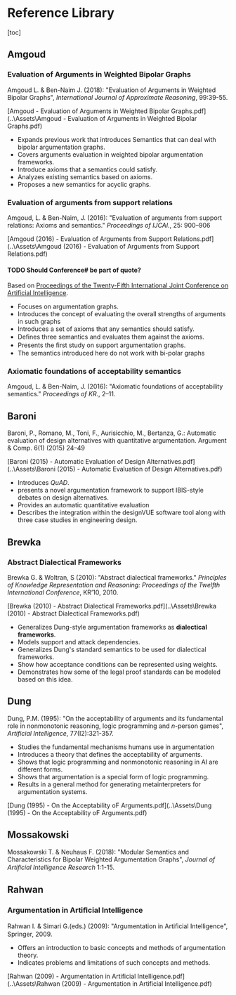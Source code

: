 # Reference Library

[toc]

## Amgoud

### Evaluation of Arguments in Weighted Bipolar Graphs

Amgoud L. & Ben-Naim J. (2018): "Evaluation of Arguments in Weighted Bipolar Graphs", *International Journal of Approximate Reasoning*, 99:39-55.

 [Amgoud - Evaluation of Arguments in Weighted Bipolar Graphs.pdf](..\Assets\Amgoud - Evaluation of Arguments in Weighted Bipolar Graphs.pdf) 

- Expands previous work that introduces Semantics that can deal with bipolar argumentation graphs.
- Covers arguments evaluation in weighted bipolar argumentation frameworks.
- Introduce axioms that a semantics could satisfy.
- Analyzes existing semantics based on axioms. 
- Proposes a new semantics for acyclic graphs.

### Evaluation of arguments from support relations

Amgoud, L. & Ben-Naim, J. (2016): "Evaluation of arguments from support relations: Axioms and semantics." *Proceedings of IJCAI.*, 25: 900–906

[Amgoud (2016) - Evaluation of Arguments from Support Relations.pdf](..\Assets\Amgoud (2016) - Evaluation of Arguments from Support Relations.pdf) 

#### TODO Should Conference# be part of quote?

Based on [Proceedings of the Twenty-Fifth International Joint Conference on Artificial Intelligence](https://dl.acm.org/doi/proceedings/10.5555/3060621).

- Focuses on argumentation graphs.
- Introduces the concept of evaluating the overall strengths of arguments in such graphs
- Introduces a set of axioms that any semantics should satisfy. 
- Deﬁnes three semantics and evaluates them against the axioms.
- Presents the ﬁrst study on support argumentation graphs.
- The semantics introduced here do not work with bi-polar graphs

### Axiomatic foundations of acceptability semantics

Amgoud, L. & Ben-Naim, J. (2016): "Axiomatic foundations of acceptability semantics." *Proceedings of KR.*, 2–11.



## Baroni

Baroni, P., Romano, M., Toni, F., Aurisicchio, M., Bertanza, G.: Automatic evaluation of
design alternatives with quantitative argumentation. Argument & Comp. 6(1) (2015) 24–49

 [Baroni (2015) - Automatic Evaluation of Design Alternatives.pdf](..\Assets\Baroni (2015) - Automatic Evaluation of Design Alternatives.pdf) 

- Introduces *QuAD*.
- presents a novel argumentation framework to support IBIS-style debates on design alternatives.
- Provides an automatic quantitative evaluation
- Describes the integration within the designVUE software tool along with three case studies in engineering design.

## Brewka

### Abstract Dialectical Frameworks

Brewka G. & Woltran, S (2010): "Abstract dialectical frameworks." *Principles of Knowledge Representation and Reasoning: Proceedings*
*of the Twelfth International Conference*, KR’10, 2010.

 [Brewka (2010) - Abstract Dialectical Frameworks.pdf](..\Assets\Brewka (2010) - Abstract Dialectical Frameworks.pdf) 

- Generalizes Dung-style argumentation frameworks as **dialectical frameworks**.
- Models support and attack dependencies.
- Generalizes Dung's standard semantics to be used for dialectical frameworks.
- Show how acceptance conditions can be represented using weights. 
- Demonstrates how some of the legal proof standards can be modeled based on this idea.

## Dung

Dung, P.M. (1995): "On the acceptability of arguments and its fundamental role in nonmonotonic reasoning, logic programming and *n*-person games", *Artificial Intelligence*, 77(I2):321-357.

- Studies the fundamental mechanisms humans use in argumentation
- Introduces a theory that defines the acceptability of arguments.
- Shows that logic programming and nonmonotonic reasoning in AI are different forms.
- Shows that argumentation is a special form of logic programming.
- Results in a general method for generating metainterpreters for argumentation systems.

 [Dung (1995) - On the Acceptability oF Arguments.pdf](..\Assets\Dung (1995) - On the Acceptability oF Arguments.pdf) 

## Mossakowski

Mossakowski T. & Neuhaus F. (2018): "Modular Semantics and Characteristics for Bipolar Weighted
Argumentation Graphs", *Journal of Artiﬁcial Intelligence Research* 1:1-15.

## Rahwan

### Argumentation in Artiﬁcial Intelligence

Rahwan I. & Simari G.(eds.) (2009): "Argumentation in Artiﬁcial Intelligence", Springer, 2009.

- Offers an introduction to basic concepts and methods of argumentation theory.
- Indicates problems and limitations of such concepts and methods.

[Rahwan (2009) - Argumentation in Artificial Intelligence.pdf](..\Assets\Rahwan (2009) - Argumentation in Artificial Intelligence.pdf) 